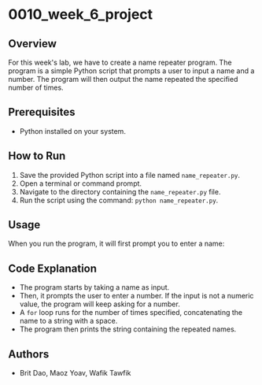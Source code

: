 # 0010_week_6_project

## Overview
For this week's lab, we have to create a name repeater program. The program is a simple Python script that prompts a user to input a name and a number. The program will then output the name repeated the specified number of times.

## Prerequisites
- Python installed on your system.

## How to Run
1. Save the provided Python script into a file named `name_repeater.py`.
2. Open a terminal or command prompt.
3. Navigate to the directory containing the `name_repeater.py` file.
4. Run the script using the command: `python name_repeater.py`.

## Usage
When you run the program, it will first prompt you to enter a name:

## Code Explanation
- The program starts by taking a name as input.
- Then, it prompts the user to enter a number. If the input is not a numeric value, the program will keep asking for a number.
- A `for` loop runs for the number of times specified, concatenating the name to a string with a space.
- The program then prints the string containing the repeated names.

## Authors
- Brit Dao, Maoz Yoav, Wafik Tawfik

